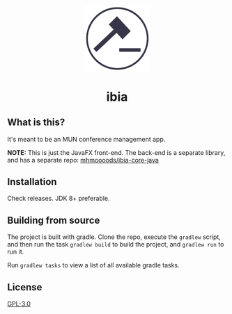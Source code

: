 <h4 align="center">
    <img width="150" height="150" src="src/main/resources/images/ibia-logo-gh.png"/>
</h4>
<h1 align="center">ibia</h1>

## What is this?
It's meant to be an MUN conference management app.

**NOTE:** This is just the JavaFX front-end. The back-end is a separate library, and has a separate repo: [mhmoooods/ibia-core-java](https://github.com/mhmoooods/ibia-core-java)

## Installation
Check releases. JDK 8+ preferable.

## Building from source
The project is built with gradle. Clone the repo, execute the `gradlew` script, and then run the task `gradlew build` to build the project, and `gradlew run` to run it.

Run `gradlew tasks` to view a list of all available gradle tasks.

## License
[GPL-3.0](https://github.com/quintik/ibia-app/blob/master/LICENSE)

